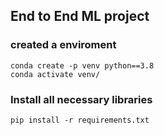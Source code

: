 ## End to End ML project

### created a enviroment
```
conda create -p venv python==3.8
conda activate venv/
```
### Install all necessary libraries
 ```
 pip install -r requirements.txt
 ```